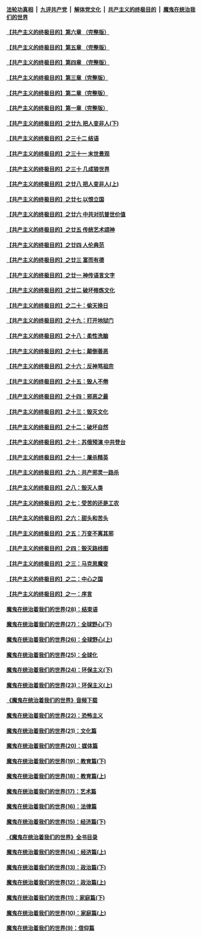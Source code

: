 ####  [法轮功真相](../../../../basic/blob/master/README.md?t=01140952) &nbsp;|&nbsp; [九评共产党](../../../../9ping.md/blob/master/README.md?t=01140952) &nbsp;|&nbsp; [解体党文化](../../../../jtdwh.md/blob/master/README.md?t=01140952)  &nbsp;|&nbsp; [共产主义的终极目的](../../../../gczydzjmd.md/blob/master/README.md?t=01140952) &nbsp;|&nbsp; [魔鬼在统治我们的世界](../../../../mgztzwmdsj.md/blob/master/README.md?t=01140952) 

#### [【共产主义的终极目的】第六章 （完整版）](../pages/nsc422/n11428913.md?t=01140952) 

#### [【共产主义的终极目的】第五章 （完整版）](../pages/nsc422/n11428912.md?t=01140952) 

#### [【共产主义的终极目的】第四章 （完整版）](../pages/nsc422/n11428907.md?t=01140952) 

#### [【共产主义的终极目的】第三章（完整版）](../pages/nsc422/n11428848.md?t=01140952) 

#### [【共产主义的终极目的】第二章（完整版）](../pages/nsc422/n11428831.md?t=01140952) 

#### [【共产主义的终极目的】第一章（完整版）](../pages/nsc422/n11417651.md?t=01140952) 

#### [【共产主义的终极目的】之廿九 把人变非人(下)](../pages/nsc422/n11344140.md?t=01140952) 

#### [【共产主义的终极目的】之三十二 结语](../pages/nsc422/n11360535.md?t=01140952) 

#### [【共产主义的终极目的】之三十一 末世景观](../pages/nsc422/n11351129.md?t=01140952) 

#### [【共产主义的终极目的】之三十 几成狼世界](../pages/nsc422/n11348280.md?t=01140952) 

#### [【共产主义的终极目的】之廿八 把人变非人(上)](../pages/nsc422/n11340492.md?t=01140952) 

#### [【共产主义的终极目的】之廿七 以恨立国](../pages/nsc422/n11336944.md?t=01140952) 

#### [【共产主义的终极目的】之廿六 中共对抗普世价值](../pages/nsc422/n11324785.md?t=01140952) 

#### [【共产主义的终极目的】之廿五 传统艺术颂神](../pages/nsc422/n11296396.md?t=01140952) 

#### [【共产主义的终极目的】之廿四 人伦典范](../pages/nsc422/n11296397.md?t=01140952) 

#### [【共产主义的终极目的】之廿三 富而有德](../pages/nsc422/n11283598.md?t=01140952) 

#### [【共产主义的终极目的】之廿一 神传语言文字](../pages/nsc422/n11263265.md?t=01140952) 

#### [【共产主义的终极目的】之廿二 破坏修炼文化](../pages/nsc422/n11245728.md?t=01140952) 

#### [【共产主义的终极目的】之二十：偷天换日](../pages/nsc422/n11238846.md?t=01140952) 

#### [【共产主义的终极目的】之十九：打开地狱门](../pages/nsc422/n11206376.md?t=01140952) 

#### [【共产主义的终极目的】之十八：柔性洗脑](../pages/nsc422/n11199994.md?t=01140952) 

#### [【共产主义的终极目的】之十七：颠倒善恶](../pages/nsc422/n11179782.md?t=01140952) 

#### [【共产主义的终极目的】之十六：反神骂祖宗](../pages/nsc422/n11166798.md?t=01140952) 

#### [【共产主义的终极目的】之十五：毁人不倦](../pages/nsc422/n11166792.md?t=01140952) 

#### [【共产主义的终极目的】之十四：邪恶之最](../pages/nsc422/n11150249.md?t=01140952) 

#### [【共产主义的终极目的】之十三：毁灭文化](../pages/nsc422/n11135227.md?t=01140952) 

#### [【共产主义的终极目的】之十二：破坏自然](../pages/nsc422/n11135214.md?t=01140952) 

#### [【共产主义的终极目的】之十：苏俄预演 中共登台](../pages/nsc422/n11118424.md?t=01140952) 

#### [【共产主义的终极目的】之十一：屠杀精英](../pages/nsc422/n11118442.md?t=01140952) 

#### [【共产主义的终极目的】之九：共产邪灵一路杀](../pages/nsc422/n11114139.md?t=01140952) 

#### [【共产主义的终极目的】之八：毁灭人类](../pages/nsc422/n11108503.md?t=01140952) 

#### [【共产主义的终极目的】之七：受苦的还是工农](../pages/nsc422/n11101809.md?t=01140952) 

#### [【共产主义的终极目的】之六：甜头和苦头](../pages/nsc422/n11096971.md?t=01140952) 

#### [【共产主义的终极目的】之五：万变不离其邪](../pages/nsc422/n11091285.md?t=01140952) 

#### [【共产主义的终极目的】之四：毁灭路线图](../pages/nsc422/n11086284.md?t=01140952) 

#### [【共产主义的终极目的】之三：马克思魔变](../pages/nsc422/n11061941.md?t=01140952) 

#### [【共产主义的终极目的】之二：中心之国](../pages/nsc422/n11047728.md?t=01140952) 

#### [【共产主义的终极目的】之一：序言](../pages/nsc422/n11086077.md?t=01140952) 

#### [魔鬼在统治着我们的世界(28)：结束语](../pages/nsc422/n10936246.md?t=01140952) 

#### [魔鬼在统治着我们的世界(27)：全球野心(下)](../pages/nsc422/n10928319.md?t=01140952) 

#### [魔鬼在统治着我们的世界(26)：全球野心(上)](../pages/nsc422/n10900318.md?t=01140952) 

#### [魔鬼在统治着我们的世界(25)：全球化](../pages/nsc422/n10788205.md?t=01140952) 

#### [魔鬼在统治着我们的世界(24)：环保主义(下)](../pages/nsc422/n10695307.md?t=01140952) 

#### [魔鬼在统治着我们的世界(23)：环保主义(上)](../pages/nsc422/n10688613.md?t=01140952) 

#### [《魔鬼在统治着我们的世界》音频下载](../pages/nsc422/n10635553.md?t=01140952) 

#### [魔鬼在统治着我们的世界(22)：恐怖主义](../pages/nsc422/n10614727.md?t=01140952) 

#### [魔鬼在统治着我们的世界(21)：文化篇](../pages/nsc422/n10597706.md?t=01140952) 

#### [魔鬼在统治着我们的世界(20)：媒体篇](../pages/nsc422/n10586579.md?t=01140952) 

#### [魔鬼在统治着我们的世界(19)：教育篇(下)](../pages/nsc422/n10564808.md?t=01140952) 

#### [魔鬼在统治着我们的世界(18)：教育篇(上)](../pages/nsc422/n10526970.md?t=01140952) 

#### [魔鬼在统治着我们的世界(17)：艺术篇](../pages/nsc422/n10499093.md?t=01140952) 

#### [魔鬼在统治着我们的世界(16)：法律篇](../pages/nsc422/n10485969.md?t=01140952) 

#### [魔鬼在统治着我们的世界(15)：经济篇(下)](../pages/nsc422/n10469975.md?t=01140952) 

#### [《魔鬼在统治着我们的世界》全书目录](../pages/nsc422/n10464261.md?t=01140952) 

#### [魔鬼在统治着我们的世界(14)：经济篇(上)](../pages/nsc422/n10457370.md?t=01140952) 

#### [魔鬼在统治着我们的世界(13)：政治篇(下)](../pages/nsc422/n10448270.md?t=01140952) 

#### [魔鬼在统治着我们的世界(12)：政治篇(上)](../pages/nsc422/n10444576.md?t=01140952) 

#### [魔鬼在统治着我们的世界(11)：家庭篇(下)](../pages/nsc422/n10440961.md?t=01140952) 

#### [魔鬼在统治着我们的世界(10)：家庭篇(上)](../pages/nsc422/n10435448.md?t=01140952) 

#### [魔鬼在统治着我们的世界(9)：信仰篇](../pages/nsc422/n10432159.md?t=01140952) 

